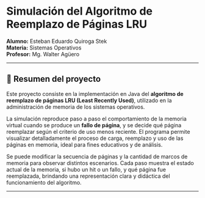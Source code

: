 # Simulación del Algoritmo de Reemplazo de Páginas LRU

**Alumno:** Esteban Eduardo Quiroga Stek  
**Materia:** Sistemas Operativos  
**Profesor:** Mg. Walter Agüero  

---

## 🧾 Resumen del proyecto

Este proyecto consiste en la implementación en Java del **algoritmo de reemplazo de páginas LRU (Least Recently Used)**, utilizado en la administración de memoria de los sistemas operativos.

La simulación reproduce paso a paso el comportamiento de la memoria virtual cuando se produce un **fallo de página**, y se decide qué página reemplazar según el criterio de uso menos reciente. El programa permite visualizar detalladamente el proceso de carga, reemplazo y uso de las páginas en memoria, ideal para fines educativos y de análisis.

Se puede modificar la secuencia de páginas y la cantidad de marcos de memoria para observar distintos escenarios. Cada paso muestra el estado actual de la memoria, si hubo un hit o un fallo, y qué página fue reemplazada, brindando una representación clara y didáctica del funcionamiento del algoritmo.

---
